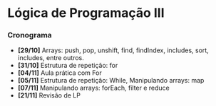 # Lógica de Programação III

### Cronograma

- **[29/10]** Arrays: push, pop, unshift, find, findIndex, includes, sort, includes, entre outros.
- **[31/10]** Estrutura de repetição: for
- **[04/11]** Aula prática com For
- **[05/11]** Estrutura de repetição: While, Manipulando arrays: map
- **[07/11]** Manipulando arrays: forEach, filter e reduce
- **[21/11]** Revisão de LP
